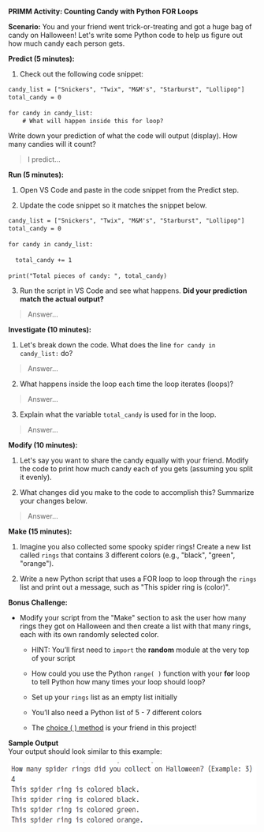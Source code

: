**PRIMM Activity: Counting Candy with Python FOR Loops**

**Scenario:** You and your friend went trick-or-treating and got a huge bag of candy on Halloween\! Let's write some Python code to help us figure out how much candy each person gets.

**Predict (5 minutes):**

1. Check out the following code snippet:
```
candy_list = ["Snickers", "Twix", "M&M's", "Starburst", "Lollipop"]  
total_candy = 0

for candy in candy_list:  
    # What will happen inside this for loop?
```

Write down your prediction of what the code will output (display).  How many candies will it count?

> I predict...


**Run (5 minutes):**

1. Open VS Code and paste in the code snippet from the Predict step.

2. Update the code snippet so it matches the snippet below.

```
candy_list = ["Snickers", "Twix", "M&M's", "Starburst", "Lollipop"]
total_candy = 0

for candy in candy_list:

  total_candy += 1

print("Total pieces of candy: ", total_candy)  
```

3. Run the script in VS Code and see what happens. **Did your prediction match the actual output?**

> Answer…


**Investigate (10 minutes):**

1. Let's break down the code. What does the line `for candy in candy_list:` do?

> Answer… 


2. What happens inside the loop each time the loop iterates (loops)?

> Answer… 


3. Explain what the variable `total_candy` is used for in the loop.

> Answer…

**Modify (10 minutes):**

1. Let's say you want to share the candy equally with your friend. Modify the code to print how much candy each of you gets (assuming you split it evenly).

2. What changes did you make to the code to accomplish this? Summarize your changes below.
> Answer...

**Make (15 minutes):**

1. Imagine you also collected some spooky spider rings! Create a new list called `rings` that contains 3 different colors (e.g., "black", "green", "orange").

2. Write a new Python script that uses a FOR loop to loop through the `rings` list and print out a message, such as "This spider ring is (color)".

**Bonus Challenge:**

* Modify your script from the "Make" section to ask the user how many rings they got on Halloween and then create a list with that many rings, each with its own randomly selected color.

  * HINT: You’ll first need to `import` the **random** module at the very top of your script

  * How could you use the Python `range( )` function with your **for** loop to tell Python how many times your loop should loop?

  * Set up your `rings` list as an empty list initially

  * You’ll also need a Python list of 5 - 7 different colors 

  * The [choice ( ) method](https://www.w3schools.com/python/ref\_random\_choice.asp) is your friend in this project!

**Sample Output**  
Your output should look similar to this example:

![Halloween rings sample output](rings-output.png)